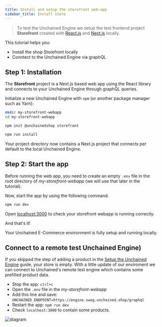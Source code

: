 ```yaml
---
title: Install and setup the storefront web-app
sidebar_title: Install store
---
```


> To test the Unchained Engine we setup the test frontend project **Storefront** created with [React.js](https://reactjs.org/) and [Next.js](https://nextjs.org/) locally.

This tutorial helps you:

- Install the shop Storefront locally
- Conntect to the Unchained Engine via graphQL

## Step 1: Installation

The **Storefront** project is a Next.js based web app using the React library and connects to your Unchained Engine through graphQL queries.

Initialize a new Unchained Engine with `npm` (or another package manager such as Yarn):

```bash
mkdir my-storefront-webapp
cd my-storefront-webapp

npm init @unchainedshop storefront

npm run install
```

Your project directory now contains a Next.js project that connects per default to the local Unchained Engine.

## Step 2: Start the app

Before running the web app, you need to create an empty `.env` file in the root directory of _my-storefront-webapp_ (we will use that later in the tutorial).

Now, start the app by using the following command.

```bash
npm run dev
```

Open [localhost:3000](http://localhost:3000) to check your storefront webapp is running correctly.

And that's it!

Your Unchained E-Commerce environment is fully setup and running locally.

## Connect to a remote test Unchained Engine)

If you skipped the step of adding a product in the [Setup the Unchained Engine](/getting-started-engine) guide, your store is empty. With a little update of our enviroment we can connect to Unchained's remote test engine which contains some prefilled product data.

- Stop the app: `ctrl+c`
- Open the `.env` file in the _my-storefront-webapp_
- Add this line and save: `UNCHAINED_ENDPOINT=https://engine.swag.unchained.shop/graphql`
- Restart the app: `npm run dev`
- Check `localhost:3000` to contain some products.

![diagram](./images/StorefrontSwagShop.png)
